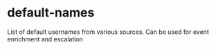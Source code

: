 # default-names
List of default usernames from various sources. Can be used for event enrichment and escalation

